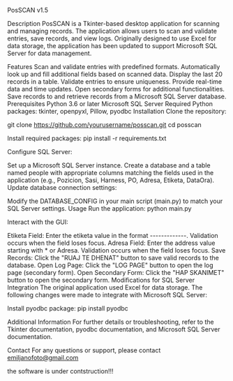 PosSCAN v1.5

Description
PosSCAN is a Tkinter-based desktop application for scanning and managing records. The application allows users to scan and validate entries, save records, and view logs. Originally designed to use Excel for data storage, the application has been updated to support Microsoft SQL Server for data management.

Features
Scan and validate entries with predefined formats.
Automatically look up and fill additional fields based on scanned data.
Display the last 20 records in a table.
Validate entries to ensure uniqueness.
Provide real-time data and time updates.
Open secondary forms for additional functionalities.
Save records to and retrieve records from a Microsoft SQL Server database.
Prerequisites
Python 3.6 or later
Microsoft SQL Server
Required Python packages: tkinter, openpyxl, Pillow, pyodbc
Installation
Clone the repository:

git clone https://github.com/yourusername/posscan.git
cd posscan

Install required packages:
pip install -r requirements.txt

Configure SQL Server:

Set up a Microsoft SQL Server instance.
Create a database and a table named people with appropriate columns matching the fields used in the application (e.g., Pozicion, Sasi, Harness, PO, Adresa, Etiketa, DataOra).
Update database connection settings:

Modify the DATABASE_CONFIG in your main script (main.py) to match your SQL Server settings.
Usage
Run the application:
python main.py

Interact with the GUI:

Etiketa Field: Enter the etiketa value in the format ----\-----\----. Validation occurs when the field loses focus.
Adresa Field: Enter the address value starting with * or Adresa. Validation occurs when the field loses focus.
Save Records: Click the "RUAJ TE DHENAT" button to save valid records to the database.
Open Log Page: Click the "LOG PAGE" button to open the log page (secondary form).
Open Secondary Form: Click the "HAP SKANIMET" button to open the secondary form.
Modifications for SQL Server Integration
The original application used Excel for data storage. The following changes were made to integrate with Microsoft SQL Server:

Install pyodbc package:
pip install pyodbc

Additional Information
For further details or troubleshooting, refer to the Tkinter documentation, pyodbc documentation, and Microsoft SQL Server documentation.

Contact
For any questions or support, please contact emiljanofoto@gmail.com

the software is under contstruction!!!






